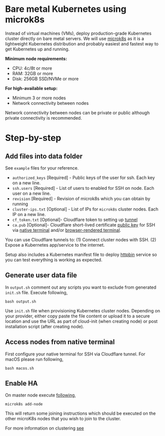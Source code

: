 # Bare metal Kubernetes using microk8s
Instead of virtual machines (VMs), deploy production-grade Kubernetes cluster directly on bare metal servers. We will use [microk8s](https://microk8s.io) as it is a lightweight Kubernetes distribution and probably easiest and fastest way to get Kubernetes up and running.

**Minimum node requirements:**
* CPU: 4c/8t or more
* RAM: 32GB or more
* Disk: 256GB SSD/NVMe or more

**For high-available setup:**
* Minimum 3 or more nodes
* Network connectivity between nodes

Network connectivity between nodes can be private or public although private connectivity is recommended.

# Step-by-step

## Add files into data folder
See `example` files for your reference.

* `authorized_keys` [Required] - Public keys of the user for ssh. Each key on a new line.
* `ssh.users` [Required] - List of users to enabled for SSH on node. Each user on a new line.
* `revision` [Required] - Revision of microk8s which you can obtain by running 
* `cluster-ips.txt` [Optional] - List of IPs for `microk8s` cluster nodes. Each IP on a new line.
* `cf_token.txt` [Optional]- Cloudflare token to setting up [tunnel](https://developers.cloudflare.com/cloudflare-one/connections/connect-networks/get-started/create-remote-tunnel/)
* `ca.pub` [Optional]- Cloudflare short-lived certificate [public key](https://developers.cloudflare.com/cloudflare-one/identity/users/short-lived-certificates/) for SSH via [native terminal](https://developers.cloudflare.com/cloudflare-one/connections/connect-networks/use-cases/ssh/#native-terminal) and/or [browser-rendered terminal](https://developers.cloudflare.com/cloudflare-one/applications/non-http/#rendering-in-the-browser).



You can use Cloudflare tunnels to: (1) Connect cluster nodes with SSH. (2) Expose a Kubernetes app/service to the internet.

Setup also includes a Kubernetes manifest file to deploy [httpbin](https://httpbin.org) service so you can test everything is working as expected. 


## Generate user data file
In `output.sh` comment out any scripts you want to exclude from generated `init.sh` file. Execute following, 

```
bash output.sh
```

Use `init.sh` file when provisioning Kubernetes cluster nodes. Depending on your provider, either copy paste the file content or upload it to a secure location and use the URL as part of cloud-init (when creating node) or post installation script (after creating node). 

## Access nodes from native terminal
First configure your native terminal for SSH via Cloudflare tunnel. For macOS please run following,

```
bash macos.sh
```



## Enable HA
On master node execute [following](https://microk8s.io/docs/high-availability),

```
microk8s add-node
```

This will return some joining instructions which should be executed on the other microK8s nodes that you wish to join to the cluster.

For more information on clustering [see](https://microk8s.io/docs/clustering)

